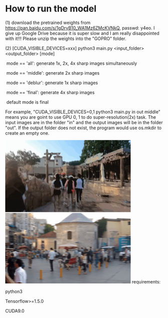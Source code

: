 # How to run the model

 (1) download the pretrained weights from https://pan.baidu.com/s/1gDryB10_WA1Mz6ZMcKVNkQ, passwd: y4eo. I give up Google Drive because it is super slow and I am really disappointed with it!!! Please unzip the weights into the "GOPRO" folder.

 (2) [CUDA_VISIBLE_DEVICES=xxx] python3 main.py <input_folder> <output_folder> [mode]

​      mode == 'all': generate 1x, 2x, 4x sharp images simultaneously

​      mode == 'middle': generate 2x sharp images

​      mode == 'deblur': generate 1x sharp images

​      mode == 'final': generate 4x sharp images

​      default mode is final

For example, "CUDA_VISIBLE_DEVICES=0,1 python3 main.py in out middle" means you are goint to use GPU 0, 1 to do super-resolution(2x) task. The input images are in the folder "in" and the output images will be in the folder "out". If the output folder does not exist, the program would use os.mkdir to create an empty one.

<img src="image/demo.gif" width="400px"/> 
<img src="image/demo2.gif" width="400px"/>
requirements:

python3

Tensorflow>=1.5.0

CUDA9.0
